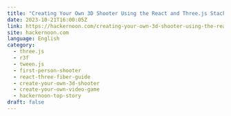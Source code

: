 ```yaml
---
title: "Creating Your Own 3D Shooter Using the React and Three.js Stack — Part 1"
date: 2023-10-21T16:00:05Z
link: https://hackernoon.com/creating-your-own-3d-shooter-using-the-react-and-threejs-stack-part-1?source=rss&utm_medium=RSS&utm_source=news.12bit.vn
site: hackernoon.com
language: English
category:
  - three.js
  - r3f
  - tween.js
  - first-person-shooter
  - react-three-fiber-guide
  - create-your-own-3d-shooter
  - create-your-own-video-game
  - hackernoon-top-story
draft: false
---
```

